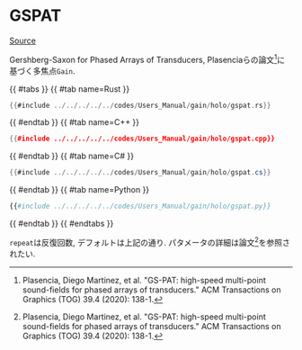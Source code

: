 # GSPAT
[Source](https://github.com/shinolab/autd3-rs/blob/v32.1.1/autd3-gain-holo/src/linear_synthesis/gspat.rs)

Gershberg-Saxon for Phased Arrays of Transducers, Plasenciaらの論文[^plasencia2020]に基づく多焦点`Gain`.

{{ #tabs }}
{{ #tab name=Rust }}
```rust
{{#include ../../../../../codes/Users_Manual/gain/holo/gspat.rs}}
```
{{ #endtab }}
{{ #tab name=C++ }}
```cpp
{{#include ../../../../../codes/Users_Manual/gain/holo/gspat.cpp}}
```
{{ #endtab }}
{{ #tab name=C# }}
```cs
{{#include ../../../../../codes/Users_Manual/gain/holo/gspat.cs}}
```
{{ #endtab }}
{{ #tab name=Python }}
```python
{{#include ../../../../../codes/Users_Manual/gain/holo/gspat.py}}
```
{{ #endtab }}
{{ #endtabs }}

`repeat`は反復回数, デフォルトは上記の通り.
パタメータの詳細は論文[^plasencia2020]を参照されたい.

[^plasencia2020]: Plasencia, Diego Martinez, et al. "GS-PAT: high-speed multi-point sound-fields for phased arrays of transducers." ACM Transactions on Graphics (TOG) 39.4 (2020): 138-1.
